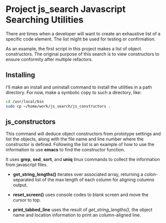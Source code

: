 # Project js_search Javascript Searching Utilities

There are times when a developer will want to create an exhaustive
list of a specific code element.  The list might be used for testing
or confirmation.

As an example, the first script in this project makes a list of
object constructors.  The original purpose of this search is to
view constructors to ensure conformity after multiple refactors.

## Installing

I'll make an install and uninstall command to install the utilities
in a path directory.  For now, make a symbolic copy to such a directory,
like:

~~~sh
cd /usr/local/bin
sudo cp ~/home/work/js_search/js_constructors .
~~~

## js_constructors

This command will deduce object constructors from prototype
settings and list the objects, along with the file name and
line number where the constructor is defined.  Following the
list is an example of how to use the information to use **emacs**
to find the constructor function.

It uses **grep**, **sed**, **sort**, and **uniq** linux commands
to collect the information from javascript files.

- **get_string_lengths()** iterates over associated array,
  returning a colon-separated list of the max length of each
  column for aligning columns output.

- **reset_screen()** uses console codes to blank screen and
   move the cursor to top.

- **print_tabbed_line** uses the result of *get_string_lengths()*,
  the object name and location information to print an column-aligned
  line.

